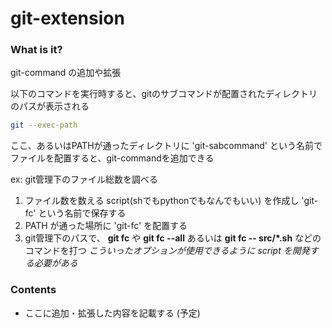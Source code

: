 # git-extension

### What is it?

git-command の追加や拡張

以下のコマンドを実行時すると、gitのサブコマンドが配置されたディレクトリのパスが表示される
```bash
git --exec-path
```

ここ、あるいはPATHが通ったディレクトリに 'git-sabcommand' という名前でファイルを配置すると、git-commandを追加できる

ex: git管理下のファイル総数を調べる

1. ファイル数を数える script(shでもpythonでもなんでもいい) を作成し 'git-fc' という名前で保存する
1. PATH が通った場所に 'git-fc' を配置する
1. git管理下のパスで、 **git fc** や **git fc --all** あるいは **git fc -- src/\*.sh** などのコマンドを打つ *こういったオプションが使用できるように script を開発する必要がある*

### Contents

* ここに追加・拡張した内容を記載する (予定)
